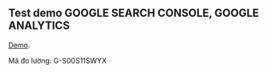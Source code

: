 ## Test demo GOOGLE SEARCH CONSOLE, GOOGLE ANALYTICS

 [Demo](https://orangefoxie.github.io/demotmdt/).
 
 Mã đo lường: G-S00S11SWYX
